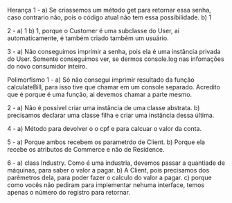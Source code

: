 Herança
1 - 
    a) Se criassemos um método get para retornar essa senha, caso contrario não, pois o código atual não tem essa possibilidade.
    b) 1

2 -
    a) 1
    b) 1, porque o Customer é uma subclasse do User, ai automaticamente, é também criado também um usuário.

3 -
    a) Não conseguimos imprimir a senha, pois ela é uma instância privada do User.  Somente conseguimos ver, se dermos console.log nas infomações do novo consumidor inteiro. 

Polimorfismo
1 -
    a) Só não consegui imprimir  resultado da função calculateBill, para isso tive que chamar em um console separado. Acredito que é porque é uma função, ai devemos chamar a parte mesmo. 

2 -
    a) Não é possível criar uma instância de uma classe abstrata.
    b)  precisamos declarar uma classe filha e criar uma instância dessa última.

4 -
    a) Método para devolver o o cpf e para calcuar o valor da conta.

5 -
    a)  Porque ambos recebem os parametrdo de Client.
    b) Porque ela recebe os atributos de Commerce e não de Residence.

6 -
    a) class Industry. Como é uma industria, devemos passar a quantiade de máquinas, para saber o valor a pagar.
    b) A Client, pois precisamos dos parêmetros dela, para poder fazer o calculo do valor a pagar. 
    c) porque como vocês não pediram para implementar nehuma interface, temos apenas o número do registro para retornar. 
